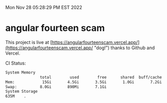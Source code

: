Mon Nov 28 05:28:29 PM EST 2022

# angular fourteen scam


This project is live at [https://angularfourteenscam.vercel.app/](https://angularfourteenscam.vercel.app/ "dog!") thanks to Github and Vercel.

CI Status: 

```bash
System Memory
               total        used        free      shared  buff/cache   available
Mem:            15Gi       4.5Gi       3.5Gi       1.0Gi       7.2Gi       9.4Gi
Swap:          8.0Gi       890Mi       7.1Gi
System Storage
635M	.
```
```bash
